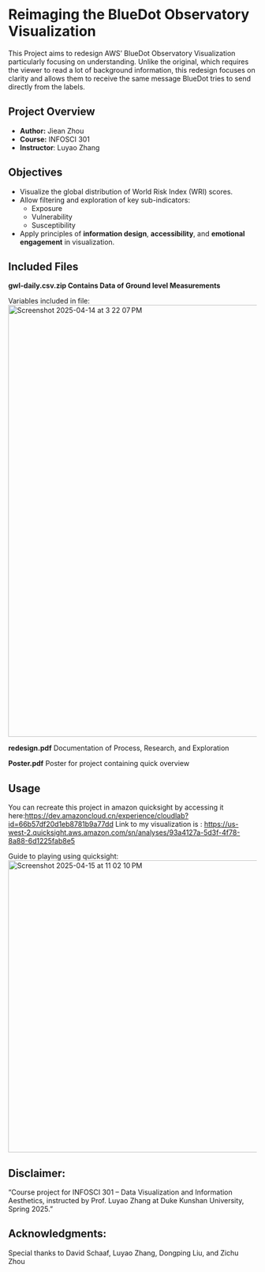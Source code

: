 



# Reimaging the BlueDot Observatory Visualization

This Project aims to redesign AWS’ BlueDot Observatory Visualization particularly focusing on understanding. Unlike the original, which requires the viewer to read a lot of background information, this redesign focuses on clarity and allows them to receive the same message BlueDot tries to send directly from the labels.
## Project Overview

- **Author:** Jiean Zhou
- **Course:** INFOSCI 301
- **Instructor**: Luyao Zhang

## Objectives

- Visualize the global distribution of World Risk Index (WRI) scores.
- Allow filtering and exploration of key sub-indicators:
  - Exposure
  - Vulnerability
  - Susceptibility
- Apply principles of **information design**, **accessibility**, and **emotional engagement** in visualization.

## Included Files

**gwl-daily.csv.zip Contains Data of Ground level Measurements**

Variables included in file:
<img width="874" alt="Screenshot 2025-04-14 at 3 22 07 PM" src="https://github.com/user-attachments/assets/dbb59716-285f-4bc5-bed3-584baa9c99b5" />

**redesign.pdf**
Documentation of Process, Research, and Exploration

**Poster.pdf**
Poster for project containing quick overview



## Usage

You can recreate this project in amazon quicksight by accessing it here:https://dev.amazoncloud.cn/experience/cloudlab?id=66b57df20d1eb8781b9a77dd
Link to my visualization is : https://us-west-2.quicksight.aws.amazon.com/sn/analyses/93a4127a-5d3f-4f78-8a88-6d1225fab8e5

Guide to playing using quicksight:
<img width="591" alt="Screenshot 2025-04-15 at 11 02 10 PM" src="https://github.com/user-attachments/assets/ff0826a4-5114-41f0-a4e2-d39397200674" />

## Disclaimer:
“Course project for INFOSCI 301 – Data Visualization and Information Aesthetics,
instructed by Prof. Luyao Zhang at Duke Kunshan University, Spring 2025.”

 ## Acknowledgments:
Special thanks to David Schaaf, Luyao Zhang, Dongping Liu, and Zichu Zhou

